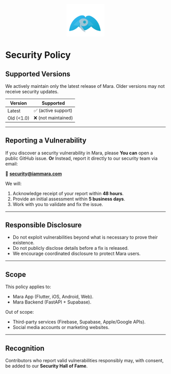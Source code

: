 <div align="center">
	<img src="marafinal/assets/logo.png" alt="Mara Logo" width="120" />
	
</div>

# Security Policy

## Supported Versions
We actively maintain only the latest release of Mara.
Older versions may not receive security updates.

| Version   | Supported          |
|-----------|--------------------|
| Latest    | ✅ (active support) |
| Old (<1.0)| ❌ (not maintained) |

---

## Reporting a Vulnerability
If you discover a security vulnerability in Mara, please **You can** open a public GitHub issue. **Or**
Instead, report it directly to our security team via email:

📧 **security@iammara.com**

We will:
1. Acknowledge receipt of your report within **48 hours**.  
2. Provide an initial assessment within **5 business days**.  
3. Work with you to validate and fix the issue.  

---

## Responsible Disclosure
- Do not exploit vulnerabilities beyond what is necessary to prove their existence.  
- Do not publicly disclose details before a fix is released.  
- We encourage coordinated disclosure to protect Mara users.  

---

## Scope
This policy applies to:
- Mara App (Flutter, iOS, Android, Web).  
- Mara Backend (FastAPI + Supabase).  

Out of scope:
- Third-party services (Firebase, Supabase, Apple/Google APIs).  
- Social media accounts or marketing websites.  

---

## Recognition
Contributors who report valid vulnerabilities responsibly may, with consent, be added to our **Security Hall of Fame**.
